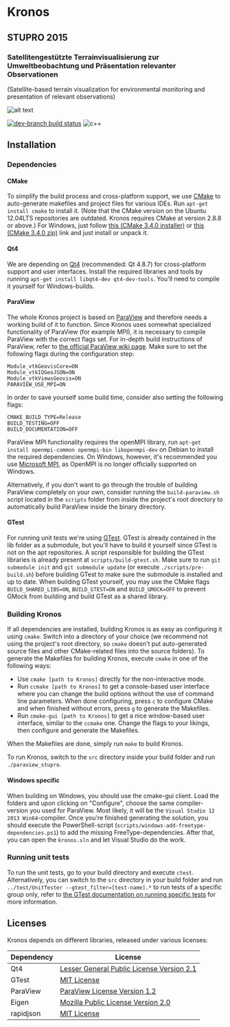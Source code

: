 Kronos
======

STUPRO 2015
-----------

### Satellitengestützte Terrainvisualisierung zur Umweltbeobachtung und Präsentation relevanter Observationen
(Satellite-based terrain visualization for environmental monitoring and presentation of relevant observations)



![alt text](https://raw.githubusercontent.com/quappi/STUPRO/develop/screenshots/kronos_banner.png?token=AE9oyX3JdFRkCNEjB7H8wxjN53hdspUxks5XHfKEwA%3D%3D "Kronos Banner")

[![dev-branch build status](https://magnum.travis-ci.com/quappi/STUPRO.svg?token=YqyzbapTc49r8AJqkBGb&branch=develop)](https://magnum.travis-ci.com/quappi/STUPRO/) ![c++](https://img.shields.io/badge/language-C++-blue.svg)

Installation
------------

### Dependencies

#### CMake
To simplify the build process and cross-platform support, we use [CMake](https://cmake.org/) to auto-generate makefiles and project files for various IDEs. Run `apt-get install cmake` to install it. (Note that the CMake version on the Ubuntu 12.04LTS repositories are outdated. Kronos requires CMake at version 2.8.8 or above.)
For Windows, just follow [this (CMake 3.4.0 installer)](https://cmake.org/files/v3.4/cmake-3.4.0-win32-x86.exe) or [this (CMake 3.4.0 zip)](https://cmake.org/files/v3.4/cmake-3.4.0-win32-x86.zip) link and just install or unpack it.

#### Qt4
We are depending on [Qt4](http://www.qt.io/) (recommended: Qt 4.8.7) for cross-platform support and user interfaces. Install the required libraries and tools by running `apt-get install libqt4-dev qt4-dev-tools`. You'll need to compile it yourself for Windows-builds.

#### ParaView
The whole Kronos project is based on [ParaView](https://github.com/Kitware/ParaView) and therefore needs a working build of it to function. Since Kronos uses somewhat specialized functionality of ParaView (for example MPI), it is necessary to compile ParaView with the correct flags set. For in-depth build instructions of ParaView, refer to [the official ParaView wiki page](http://www.paraview.org/Wiki/ParaView:Build_And_Install). Make sure to set the following flags during the configuration step:
```
Module_vtkGeovisCore=ON
Module_vtkIOGeoJSON=ON
Module_vtkViewsGeovis=ON
PARAVIEW_USE_MPI=ON
```
In order to save yourself some build time, consider also setting the following flags:
```
CMAKE_BUILD_TYPE=Release
BUILD_TESTING=OFF
BUILD_DOCUMENTATION=OFF
```
ParaView MPI functionality requires the openMPI library, run `apt-get install openmpi-common openmpi-bin libopenmpi-dev` on Debian to install the required dependencies. On Windows, however, it's recommended you use [Microsoft MPI](https://www.microsoft.com/en-us/download/details.aspx?id=49926), as OpenMPI is no longer officially supported on Windows.

Alternatively, if you don't want to go through the trouble of building ParaView completely on your own, consider running the `build-paraview.sh` script located in the `scripts` folder from inside the project's root directory to automatically build ParaView inside the binary directory.

#### GTest
For running unit tests we're using [GTest](https://github.com/google/googletest/). GTest is already contained in the lib folder as a submodule, but you'll have to build it yourself since GTest is not on the apt repositories. A script responsible for building the GTest libraries is already present at `scripts/build-gtest.sh`. Make sure to run `git submodule init` and `git submodule update` (or execute `./scripts/pre-build.sh`) before building GTest to make sure the submodule is installed and up to date. When building GTest yourself, you may use the CMake flags `BUILD_SHARED_LIBS=ON`, `BUILD_GTEST=ON` and `BUILD_GMOCK=OFF` to prevent GMock from building and build GTest as a shared library.

### Building Kronos
If all dependencies are installed, building Kronos is as easy as configuring it using `cmake`. Switch into a directory of your choice (we recommend not using the project's root directory, so `cmake` doesn't put auto-generated source files and other CMake-related files into the source folders). To generate the Makefiles for building Kronos, execute `cmake` in one of the following ways:
* Use `cmake [path to Kronos]` directly for the non-interactive mode.
* Run `ccmake [path to Kronos]` to get a console-based user interface where you can change the build options without the use of command line parameters. When done configuring, press `c` to configure CMake and when finished without errors, press `g` to generate the Makefiles.
* Run `cmake-gui [path to Kronos]` to get a nice window-based user interface, similar to the `ccmake` one. Change the flags to your likings, then configure and generate the Makefiles.

When the Makefiles are done, simply run `make` to build Kronos.

To run Kronos, switch to the `src` directory inside your build folder and run `./paraview_stupro`.

#### Windows specific
When building on Windows, you should use the cmake-gui client. Load the folders and upon clicking on "Configure", choose the same compiler-version you used for ParaView. Most likely, it will be the `Visual Studio 12 2013 Win64`-compiler. Once you're finished generating the solution, you should execute the PowerShell-script (`scripts/windows-add-freetype-dependencies.ps1`) to add the missing FreeType-dependencies.
After that, you can open the `kronos.sln` and let Visual Studio do the work.

### Running unit tests
To run the unit tests, go to your build directory and execute `ctest`. Alternatively, you can switch to the `src` directory in your build folder and run `../test/UnitTester --gtest_filter=[test-name].*` to run tests of a specific group only, refer to [the GTest documentation on running specific tests](https://github.com/google/googletest/blob/master/googletest/docs/AdvancedGuide.md#running-a-subset-of-the-tests) for more information.

Licenses
--------

Kronos depends on different libraries, released under various licenses:

Dependency | License
-----------|---------
Qt4        | [Lesser General Public License Version 2.1](http://www.gnu.org/licenses/old-licenses/lgpl-2.1.html)
GTest      | [MIT License](https://github.com/google/googletest/blob/master/googletest/LICENSE)
ParaView   | [ParaView License Version 1.2](https://github.com/Kitware/ParaView/blob/master/License_v1.2.txt)
Eigen      | [Mozilla Public License Version 2.0](https://www.mozilla.org/en-US/MPL/2.0/)
rapidjson  | [MIT License](https://github.com/miloyip/rapidjson/blob/v1.0.2/license.txt)
